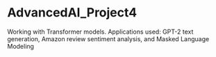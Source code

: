 # AdvancedAI_Project4
Working with Transformer models. Applications used: GPT-2 text generation, Amazon review sentiment analysis, and Masked Language Modeling
